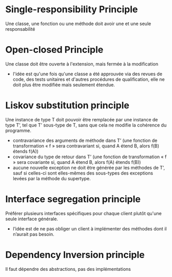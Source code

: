 # **Single-responsibility Principle**
Une classe, une fonction ou une méthode doit avoir une et une seule responsabilité

# **Open-closed Principle**
Une classe doit être ouverte à l'extension, mais fermée à la modification
* l'idée est qu'une fois qu'une classe a été approuvée via des revues de code, des tests unitaires et d'autres procédures de qualification, elle ne doit plus être modifiée mais seulement étendue.

# **Liskov substitution principle**
Une instance de type T doit pouvoir être remplacée par une instance de type T’, tel que T’ sous-type de T, sans que cela ne modifie la cohérence du programme.
* contravariance des arguments de méthode dans T’ (une fonction de transformation « f » sera contravariant si, quand A étend B, alors f(B) étends f(A))
* covariance du type de retour dans T’ (une fonction de transformation « f » sera covariante si, quand A étend B, alors f(A) étends f(B))
* aucune nouvelle exception ne doit être générée par les méthodes de T’, sauf si celles-ci sont elles-mêmes des sous-types des exceptions levées par la méthode du supertype.

# **Interface segregation principle**
Préférer plusieurs interfaces spécifiques pour chaque client plutôt qu'une seule interface générale.
* l’idée est de ne pas obliger un client à implémenter des méthodes dont il n’aurait pas besoin.

# **Dependency Inversion principle**
Il faut dépendre des abstractions, pas des implémentations
